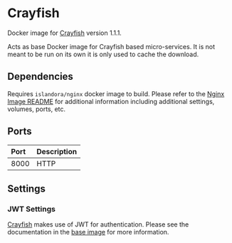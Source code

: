 # Crayfish

Docker image for [Crayfish] version 1.1.1.

Acts as base Docker image for Crayfish based micro-services. It is not meant to
be run on its own it is only used to cache the download.

## Dependencies

Requires `islandora/nginx` docker image to build. Please refer to the
[Nginx Image README](../nginx/README.md) for additional information including
additional settings, volumes, ports, etc.

## Ports

| Port | Description |
| :--- | :---------- |
| 8000 | HTTP        |

## Settings

### JWT Settings

[Crayfish] makes use of JWT for authentication. Please see the documentation in
the [base image] for more information.

[base image]: ../base/README.md
[nginx image]: ../nginx/README.md
[Crayfish]: https://github.com/Islandora/Crayfish/tree/main

